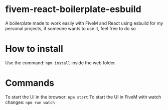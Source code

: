 # fivem-react-boilerplate-esbuild
A boilerplate made to work easily with FiveM and React using esbuild for my personal projects, if someone wants to use it, feel free to do so

# How to install
Use the command: `npm install` inside the web folder.

# Commands
To start the UI in the browser: `npm start`
To start the UI in FiveM with watch changes: `npm run watch`

